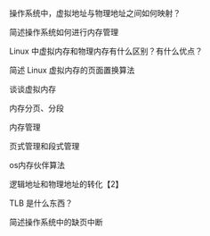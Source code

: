 操作系统中，虚拟地址与物理地址之间如何映射？

简述操作系统如何进行内存管理

Linux 中虚拟内存和物理内存有什么区别？有什么优点？

简述 Linux 虚拟内存的页面置换算法

谈谈虚拟内存

内存分页、分段

内存管理

页式管理和段式管理

os内存伙伴算法

逻辑地址和物理地址的转化【2】

TLB 是什么东西？



简述操作系统中的缺页中断
